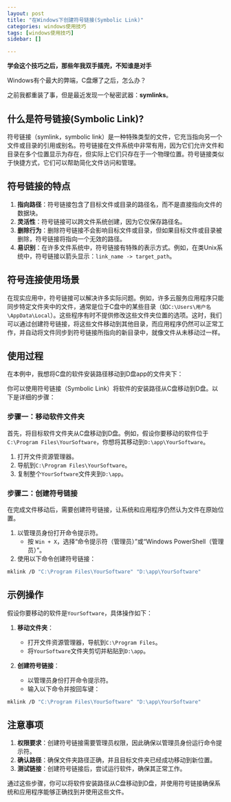```yaml
---
layout: post
title: "在Windows下创建符号链接(Symbolic Link)"
categories: windows使用技巧
tags: [windows使用技巧]
sidebar: []

---
```



**学会这个技巧之后，那些年我双手插兜，不知谁是对手**

Windows有个最大的弊端，C盘爆了之后，怎么办？

之前我都重装了事，但是最近发现一个秘密武器：**symlinks**。







## 什么是符号链接(Symbolic Link)?

符号链接（symlink，symbolic link）是一种特殊类型的文件，它充当指向另一个文件或目录的引用或别名。符号链接在文件系统中非常有用，因为它们允许文件和目录在多个位置显示为存在，但实际上它们只存在于一个物理位置。符号链接类似于快捷方式，它们可以帮助简化文件访问和管理。

## 符号链接的特点

1. **指向路径**：符号链接包含了目标文件或目录的路径名，而不是直接指向文件的数据块。
2. **灵活性**：符号链接可以跨文件系统创建，因为它仅保存路径名。
3. **删除行为**：删除符号链接不会影响目标文件或目录，但如果目标文件或目录被删除，符号链接将指向一个无效的路径。
4. **易识别**：在许多文件系统中，符号链接有特殊的表示方式。例如，在类Unix系统中，符号链接以箭头显示：`link_name -> target_path`。

## 符号连接使用场景

在现实应用中，符号链接可以解决许多实际问题。例如，许多云服务应用程序只能同步特定文件夹中的文件，通常是位于C盘中的某些目录（如`C:\Users\用户名\AppData\Local`）。这些程序有时不提供修改这些文件夹位置的选项。这时，我们可以通过创建符号链接，将这些文件移动到其他目录，而应用程序仍然可以正常工作，并自动将文件同步到符号链接所指向的新目录中，就像文件从未移动过一样。

## 使用过程

在本例中，我想将C盘的软件安装路径移动到D盘app的文件夹下：

你可以使用符号链接（Symbolic Link）将软件的安装路径从C盘移动到D盘。以下是详细的步骤：

### 步骤一：移动软件文件夹

首先，将目标软件文件夹从C盘移动到D盘。例如，假设你要移动的软件位于`C:\Program Files\YourSoftware`，你想将其移动到`D:\app\YourSoftware`。

1. 打开文件资源管理器。
2. 导航到`C:\Program Files\YourSoftware`。
3. 复制整个`YourSoftware`文件夹到`D:\app`。

### 步骤二：创建符号链接

在完成文件移动后，需要创建符号链接，让系统和应用程序仍然认为文件在原始位置。

1. 以管理员身份打开命令提示符。
   - 按 `Win + X`，选择“命令提示符（管理员）”或“Windows PowerShell（管理员）”。
2. 使用以下命令创建符号链接：

```sh
mklink /D "C:\Program Files\YourSoftware" "D:\app\YourSoftware"
```

## 示例操作

假设你要移动的软件是`YourSoftware`，具体操作如下：

1. **移动文件夹**：
   - 打开文件资源管理器，导航到`C:\Program Files`。
   - 将`YourSoftware`文件夹剪切并粘贴到`D:\app`。

2. **创建符号链接**：
   - 以管理员身份打开命令提示符。
   - 输入以下命令并按回车键：

```sh
mklink /D "C:\Program Files\YourSoftware" "D:\app\YourSoftware"
```

## 注意事项

1. **权限要求**：创建符号链接需要管理员权限，因此确保以管理员身份运行命令提示符。
2. **确认路径**：确保文件夹路径正确，并且目标文件夹已经成功移动到新位置。
3. **测试链接**：创建符号链接后，尝试运行软件，确保其正常工作。

通过这些步骤，你可以将软件安装路径从C盘移动到D盘，并使用符号链接确保系统和应用程序能够正确找到并使用这些文件。
